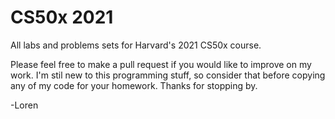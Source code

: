 # CS50x 2021

All labs and problems sets for Harvard's 2021 CS50x course.

Please feel free to make a pull request if you would like to improve on my work. I'm stil new to this programming stuff, so consider that before copying any of my code for your homework. Thanks for stopping by.

-Loren
